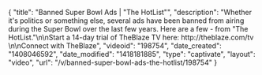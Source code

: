 {
    "title": "Banned Super Bowl Ads | \"The HotList\"",
    "description": "Whether it's politics or something else, several ads have been banned from airing during the Super Bowl over the last few years. Here are a few - from \"The HotList.\"\n\nStart a 14-day trial of TheBlaze TV here: http:\/\/theblaze.com\/tv \n\nConnect with TheBlaze",
    "videoid": "198754",
    "date_created": "1408046592",
    "date_modified": "1418181885",
    "type": "captivate",
    "layout": "video",
    "url": "\/v\/banned-super-bowl-ads-the-hotlist\/198754"
}